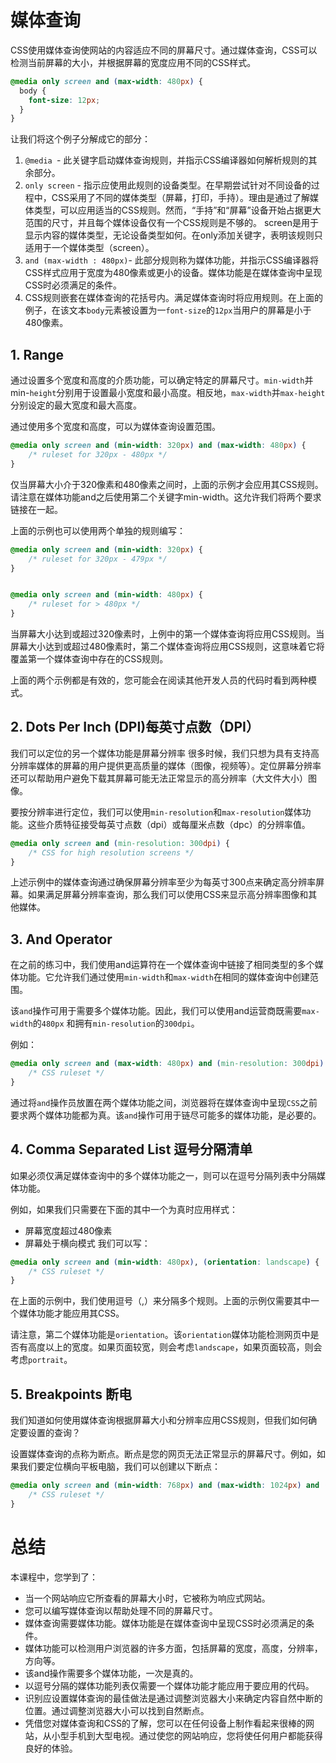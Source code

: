 # 媒体查询
CSS使用媒体查询使网站的内容适应不同的屏幕尺寸。通过媒体查询，CSS可以检测当前屏幕的大小，并根据屏幕的宽度应用不同的CSS样式。

```css
@media only screen and (max-width: 480px) {
  body {
    font-size: 12px;
  }
}
```

让我们将这个例子分解成它的部分：

1. `@media `- 此关键字启动媒体查询规则，并指示CSS编译器如何解析规则的其余部分。
2. `only screen` - 指示应使用此规则的设备类型。在早期尝试针对不同设备的过程中，CSS采用了不同的媒体类型（屏幕，打印，手持）。理由是通过了解媒体类型，可以应用适当的CSS规则。然而，“手持”和“屏幕”设备开始占据更大范围的尺寸，并且每个媒体设备仅有一个CSS规则是不够的。 screen是用于显示内容的媒体类型，无论设备类型如何。在only添加关键字，表明该规则只适用于一个媒体类型（screen）。
3. `and (max-width : 480px)`- 此部分规则称为媒体功能，并指示CSS编译器将CSS样式应用于宽度为480像素或更小的设备。媒体功能是在媒体查询中呈现CSS时必须满足的条件。
4. CSS规则嵌套在媒体查询的花括号内。满足媒体查询时将应用规则。在上面的例子，在该文本`body`元素被设置为一`font-size`的`12px`当用户的屏幕是小于480像素。

## 1. Range

通过设置多个宽度和高度的介质功能，可以确定特定的屏幕尺寸。`min-width`并min-`height`分别用于设置最小宽度和最小高度。相反地，`max-width`并`max-height`分别设定的最大宽度和最大高度。

通过使用多个宽度和高度，可以为媒体查询设置范围。
```css
@media only screen and (min-width: 320px) and (max-width: 480px) {
    /* ruleset for 320px - 480px */
}
```

仅当屏幕大小介于320像素和480像素之间时，上面的示例才会应用其CSS规则。请注意在媒体功能and之后使用第二个关键字min-width。这允许我们将两个要求链接在一起。

上面的示例也可以使用两个单独的规则编写：
```css
@media only screen and (min-width: 320px) {
    /* ruleset for 320px - 479px */
}


@media only screen and (min-width: 480px) {
    /* ruleset for > 480px */
}
```

当屏幕大小达到或超过320像素时，上例中的第一个媒体查询将应用CSS规则。当屏幕大小达到或超过480像素时，第二个媒体查询将应用CSS规则，这意味着它将覆盖第一个媒体查询中存在的CSS规则。

上面的两个示例都是有效的，您可能会在阅读其他开发人员的代码时看到两种模式。

## 2. Dots Per Inch (DPI)每英寸点数（DPI）

我们可以定位的另一个媒体功能是屏幕分辨率 很多时候，我们只想为具有支持高分辨率媒体的屏幕的用户提供更高质量的媒体（图像，视频等）。定位屏幕分辨率还可以帮助用户避免下载其屏幕可能无法正常显示的高分辨率（大文件大小）图像。

要按分辨率进行定位，我们可以使用`min-resolution`和`max-resolution`媒体功能。这些介质特征接受每英寸点数（dpi）或每厘米点数（dpc）的分辨率值。

```css
@media only screen and (min-resolution: 300dpi) {
    /* CSS for high resolution screens */
}
```
上述示例中的媒体查询通过确保屏幕分辨率至少为每英寸300点来确定高分辨率屏幕。如果满足屏幕分辨率查询，那么我们可以使用CSS来显示高分辨率图像和其他媒体。

## 3. And Operator

在之前的练习中，我们使用and运算符在一个媒体查询中链接了相同类型的多个媒体功能。它允许我们通过使用`min-width`和`max-width`在相同的媒体查询中创建范围。

该`and`操作可用于需要多个媒体功能。因此，我们可以使用and运营商既需要`max-width`的`480px` 和拥有`min-resolution`的`300dpi`。

例如：
```css
@media only screen and (max-width: 480px) and (min-resolution: 300dpi) {
    /* CSS ruleset */
}
```

通过将`and`操作员放置在两个媒体功能之间，浏览器将在媒体查询中呈现`CSS`之前要求两个媒体功能都为真。该`and`操作可用于链尽可能多的媒体功能，是必要的。

## 4. Comma Separated List 逗号分隔清单
如果必须仅满足媒体查询中的多个媒体功能之一，则可以在逗号分隔列表中分隔媒体功能。

例如，如果我们只需要在下面的其中一个为真时应用样式：

- 屏幕宽度超过480像素
- 屏幕处于横向模式
我们可以写：

```css
@media only screen and (min-width: 480px), (orientation: landscape) {
    /* CSS ruleset */
}
```

在上面的示例中，我们使用逗号（,）来分隔多个规则。上面的示例仅需要其中一个媒体功能才能应用其CSS。

请注意，第二个媒体功能是`orientation`。该`orientation`媒体功能检测网页中是否有高度以上的宽度。如果页面较宽，则会考虑`landscape`，如果页面较高，则会考虑`portrait`。

## 5. Breakpoints 断电

我们知道如何使用媒体查询根据屏幕大小和分辨率应用CSS规则，但我们如何确定要设置的查询？

设置媒体查询的点称为断点。断点是您的网页无法正常显示的屏幕尺寸。例如，如果我们要定位横向平板电脑，我们可以创建以下断点：

```css
@media only screen and (min-width: 768px) and (max-width: 1024px) and (orientation: landscape) {
    /* CSS ruleset */
}
```

# 总结

本课程中，您学到了：

- 当一个网站响应它所查看的屏幕大小时，它被称为响应式网站。
- 您可以编写媒体查询以帮助处理不同的屏幕尺寸。
- 媒体查询需要媒体功能。媒体功能是在媒体查询中呈现CSS时必须满足的条件。
- 媒体功能可以检测用户浏览器的许多方面，包括屏幕的宽度，高度，分辨率，方向等。
- 该and操作需要多个媒体功能，一次是真的。
- 以逗号分隔的媒体功能列表仅需要一个媒体功能才能应用于要应用的代码。
- 识别应设置媒体查询的最佳做法是通过调整浏览器大小来确定内容自然中断的位置。通过调整浏览器大小可以找到自然断点。
- 凭借您对媒体查询和CSS的了解，您可以在任何设备上制作看起来很棒的网站，从小型手机到大型电视。通过使您的网站响应，您将使任何用户都能获得良好的体验。
